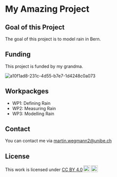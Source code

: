 # My Amazing Project
## Goal of this Project
The goal of this project is to model rain in Bern.
## Funding
This project is funded by my grandma.

![a10f1ad8-231c-4d55-b7e7-1d4248c0a073](https://github.com/dsmartinwegmann/test_repo3/assets/162157598/ae7d349e-d3af-4663-90ba-48fbb950ea8e)

## Workpackges
* WP1: Defining Rain
* WP2: Measuring Rain
* WP3: Modelling Rain
## Contact
You can contact me via martin.wegmann2@unibe.ch
## License
<p xmlns:cc="http://creativecommons.org/ns#" >This work is licensed under <a href="http://creativecommons.org/licenses/by/4.0/?ref=chooser-v1" target="_blank" rel="license noopener noreferrer" style="display:inline-block;">CC BY 4.0<img style="height:22px!important;margin-left:3px;vertical-align:text-bottom;" src="https://mirrors.creativecommons.org/presskit/icons/cc.svg?ref=chooser-v1"><img style="height:22px!important;margin-left:3px;vertical-align:text-bottom;" src="https://mirrors.creativecommons.org/presskit/icons/by.svg?ref=chooser-v1"></a></p>

